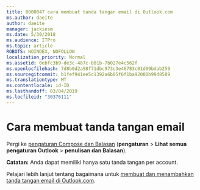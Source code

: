 ```yaml
---
title: 8000047 cara membuat tanda tangan email di Outlook.com
ms.author: daeite
author: daeite
manager: jackiesm
ms.date: 5/30/2018
ms.audience: ITPro
ms.topic: article
ROBOTS: NOINDEX, NOFOLLOW
localization_priority: Normal
ms.assetid: 0ebfc3b9-de3c-487c-b01b-7b027e4c562f
ms.openlocfilehash: 7d8b0d2a98f71dbc973c3e46783c01d09bdab259
ms.sourcegitcommit: b1fef941ee5c1392a6b05f6f1ba92080b99d8589
ms.translationtype: MT
ms.contentlocale: id-ID
ms.lasthandoff: 03/04/2019
ms.locfileid: "30376111"
---
```

# <a name="how-to-create-an-email-signature"></a>Cara membuat tanda tangan email

Pergi ke [pengaturan Compose dan Balasan](https://go.microsoft.com/fwlink/?linkid=2006164) (**pengaturan** \> **Lihat semua pengaturan Outlook** \> **penulisan dan Balasan**). 
  
 **Catatan:** Anda dapat memiliki hanya satu tanda tangan per account. 
  
Pelajari lebih lanjut tentang bagaimana untuk [membuat dan menambahkan tanda tangan email di Outlook.com](https://go.microsoft.com/fwlink/p/?linkid=2001404&amp;clcid=0x409).